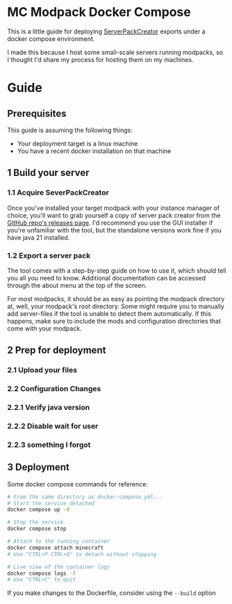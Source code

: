 # MC Modpack Docker Compose

This is a little guide for deploying [ServerPackCreator](https://github.com/Griefed/ServerPackCreator) exports under a docker compose environment.

I made this because I host some small-scale servers running modpacks, so I thought I'd share my process for hosting them on my machines.

# Guide

## Prerequisites

This guide is assuming the following things:
- Your deployment target is a linux machine
- You have a recent docker installation on that machine

## 1 Build your server

### 1.1 Acquire SeverPackCreator 

Once you've installed your target modpack with your instance manager of choice, you'll want to grab yourself a copy of server pack creator from the [GitHub repo's releases page](https://github.com/Griefed/ServerPackCreator/releases/latest). I'd recommend you use the GUI installer if you're unfamiliar with the tool, but the standalone versions work fine if you have java 21 installed.

### 1.2 Export a server pack

The tool comes with a step-by-step guide on how to use it, which should tell you all you need to know. Additional documentation can be accessed through the about menu at the top of the screen.

For most modpacks, it should be as easy as pointing the modpack directory at, well, your modpack's root directory. Some might require you to manually add server-files if the tool is unable to detect them automatically. If this happens, make sure to include the mods and configuration directories that come with your modpack.

## 2 Prep for deployment

### 2.1 Upload your files

### 2.2 Configuration Changes

### 2.2.1 Verify java version

### 2.2.2 Disable wait for user

### 2.2.3 something I forgot

## 3 Deployment

Some docker compose commands for reference:

```bash
# From the same directory as docker-compose.yml...
# Start the service detached
docker compose up -d

# Stop the service
docker compose stop

# Attach to the running container
docker compose attach minecraft
# Use "CTRL+P CTRL+Q" to detach without stopping

# Live view of the container logs
docker compose logs -f
# Use "CTRL+C" to quit
```

If you make changes to the Dockerfile, consider using the `--build` option

